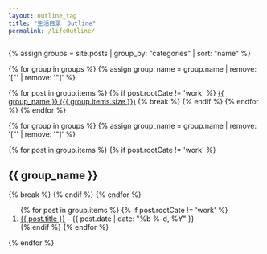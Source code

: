```yaml
---
layout: outline_tag
title: "生活目录　Outline"
permalink: /lifeOutline/
---
```


{% assign groups = site.posts | group_by: "categories" | sort: "name" %}

<div id='cat_cloud'>
{% for group in groups %}
{% assign group_name = group.name | remove: '["' | remove: '"]'  %}

{% for post in group.items %}
{% if post.rootCate != 'work' %}
  <a href="#{{ group_name }}" title="{{ group_name }}" rel="{{  group.items.size }}">{{ group_name }}  ({{ group.items.size }})</a>
  {% break %}
  {% endif %}
{% endfor %}
{% endfor %}
</div>

{% for group in groups %}
{% assign group_name = group.name | remove: '["' | remove: '"]'  %}

{% for post in group.items %}
{% if post.rootCate != 'work' %}
  <h2>{{ group_name }}</h2>
  {% break %}
  {% endif %}
{% endfor %}

  <ol>
		{% for post in group.items %}
    {% if post.rootCate != 'work' %}
			<li><a href="{{ post.url }}">{{ post.title  }}</a> - {{ post.date | date: "%b %-d, %Y" }}</li>
      {% endif %}
		{% endfor %}
	</ol>

{% endfor %}
